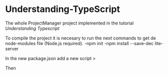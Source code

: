 # Understanding-TypeScript
The whole ProjectManager project implemented in the tutorial *Understanding Typescript*


To compile the project it is necesary to run the next commands to get de node-modules file (Node.js required).
    -npm init
    -npm install --save-dec lite-server

In the new package.json add a new script 
    > 

Then 
